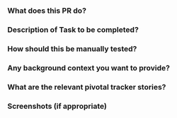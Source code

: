 ### What does this PR do?

### Description of Task to be completed?

### How should this be manually tested?

### Any background context you want to provide?

### What are the relevant pivotal tracker stories?

### Screenshots (if appropriate)
